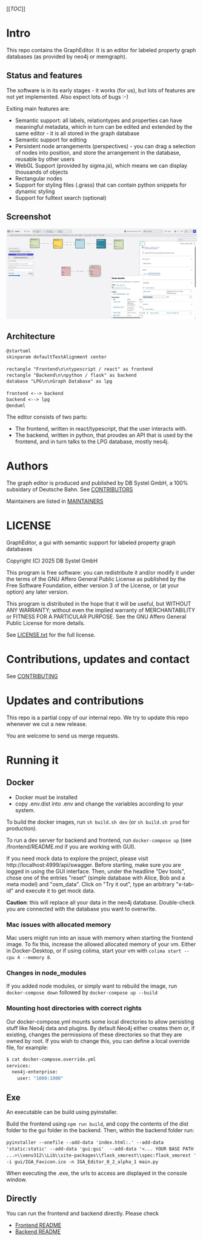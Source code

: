 [[_TOC_]]

# Intro

This repo contains the GraphEditor. It is an editor for labeled property graph databases (as
provided by neo4j or memgraph).

## Status and features

The software is in its early stages - it works (for us), but lots of features are not yet
implemented. Also expect lots of bugs :-)

Exiting main features are:

- Semantic support: all labels, relationtypes and properties can have meaningful metadata, which in
  turn can be edited and extended by the same editor - it is all stored in the graph database
- Semantic support for editing
- Persistent node arrangements (perspectives) - you can drag a selection of nodes into position, and
  store the arrangement in the database, reusable by other users
- WebGL Support (provided by sigma.js), which means we can display thousands of objects
- Rectangular nodes
- Support for styling files (.grass) that can contain python snippets for dynamic styling
- Support for fulltext search (optional)

## Screenshot

![GraphEditor.png](GraphEditor.png)

## Architecture

```plantuml
@startuml
skinparam defaultTextAlignment center

rectangle "Frontend\n\ntypescript / react" as frontend
rectangle "Backend\n\npython / flask" as backend
database "LPG\n\nGraph Database" as lpg

frontend <--> backend
backend <--> lpg
@enduml
```

The editor consists of two parts:

- The frontend, written in react/typescript, that the user interacts with.
- The backend, written in python, that provdes an API that is used by the frontend, and in turn
  talks to the LPG database, mostly neo4j.

# Authors

The graph editor is produced and published by DB Systel GmbH, a 100% subsidary of Deutsche Bahn.
See [CONTRIBUTORS](CONTRIBUTORS.md)

Maintainers are listed in [MAINTAINERS](MAINTAINERS.md)

# LICENSE

GraphEditor, a gui with semantic support for labeled property graph databases

Copyright (C) 2025 DB Systel GmbH

This program is free software: you can redistribute it and/or modify it under the terms of the GNU
Affero General Public License as published by the Free Software Foundation, either version 3 of the
License, or (at your option) any later version.

This program is distributed in the hope that it will be useful, but WITHOUT ANY WARRANTY; without
even the implied warranty of MERCHANTABILITY or FITNESS FOR A PARTICULAR PURPOSE. See the GNU Affero
General Public License for more details.

See [LICENSE.txt](LICENSE.txt) for the full license.

# Contributions, updates and contact

See [CONTRIBUTING](CONTRIBUTING.md)

# Updates and contributions

This repo is a partial copy of our internal repo. We try to update this repo whenever we cut a new
release.

You are welcome to send us merge requests.

# Running it

## Docker

- Docker must be installed
- copy .env.dist into .env and change the variables according to your system.

To build the docker images, run `sh build.sh dev` (or `sh build.sh prod` for production).

To run a dev server for backend and frontend, run `docker-compose up`  (see /frontend/README.md if
you are working with GUI).

If you need mock data to explore the project, please visit http://localhost:4999/api/swagger. Before
starting, make sure you are logged in using the GUI interface. Then, under the headline "Dev tools",
chose one of the entries "reset" (simple database with Alice, Bob and a meta model) and "osm_data".
Click on "Try it out", type an arbitrary "x-tab-id" and execute it to get mock data.

**Caution**: this will replace all your data in the neo4j database. Double-check you are connected
with the database you want to overwrite.

### Mac issues with allocated memory

Mac users might run into an issue with memory when starting the frontend image. To fix this,
increase the allowed allocated memory of your vm. Either in Docker-Desktop, or if using colima,
start your vm with `colima start --cpu 4 --memory 8`.

### Changes in node_modules

If you added node modules, or simply want to rebuild the image, run `docker-compose down` followed
by `docker-compose up --build`

### Mounting host directories with correct rights

Our docker-compose.yml mounts some local directories to allow persisting stuff like Neo4j data and
plugins. By default Neo4j either creates them or, if existing, changes the permissions of these
directories so that they are owned by root. If you wish to change this, you can define a local
override file, for example:

```bash
$ cat docker-compose.override.yml
services:
  neo4j-enterprise:
    user: "1000:1000"
```

## Exe

An executable can be build using pyinstaller.

Build the frontend using `npm run build`, and copy the contents of the dist folder to the gui folder
in the backend. Then, within the backend folder run:

`pyinstaller --onefile --add-data 'index.html:.' --add-data 'static:static' --add-data 'gui:gui' 
--add-data '<... YOUR BASE PATH ...>\\venv312\\Lib\\site-packages\\flask_smorest\\spec:flask_smorest
' -i gui/IGA_Favicon.ico -n IGA_Editor_0_2_alpha_1 main.py
`

When executing the .exe, the urls to access are displayed in the console window.

## Directly

You can run the frontend and backend directly. Please check

- [Frontend README](frontend/README.md)
- [Backend README](backend/README.md)



